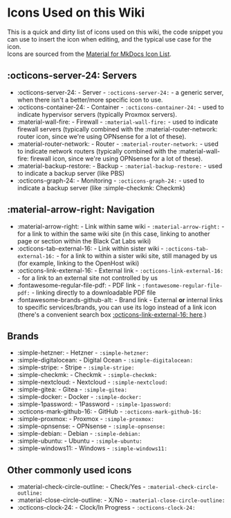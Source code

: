 # Icons Used on this Wiki

This is a quick and dirty list of icons used on this wiki, the code snippet you can use to insert the icon when editing, and the typical use case for the icon.  
Icons are sourced from the [Material for MkDocs Icon List](https://squidfunk.github.io/mkdocs-material/reference/icons-emojis/).

## :octicons-server-24: Servers
- :octicons-server-24: - Server - `:octicons-server-24:` - a generic server, when there isn't a better/more specific icon to use.
- :octicons-container-24: - Container - `:octicons-container-24:` - used to indicate hypervisor servers (typically Proxmox servers).
- :material-wall-fire: - Firewall - `:material-wall-fire:` - used to indicate firewall servers (typically combined with the :material-router-network: router icon, since we're using OPNsense for a lot of these).
- :material-router-network: - Router - `:material-router-network:` - used to indicate network routers (typically combined with the :material-wall-fire: firewall icon, since we're using OPNsense for a lot of these).
- :material-backup-restore: - Backup - `:material-backup-restore:` - used to indicate a backup server (like PBS)
- :octicons-graph-24: - Monitoring - `:octicons-graph-24:` - used to indicate a backup server (like :simple-checkmk: Checkmk)

## :material-arrow-right: Navigation
- :material-arrow-right: - Link within same wiki - `:material-arrow-right:` - for a link to within the same wiki site (in this case, linking to another page or section within the Black Cat Labs wiki)
- :octicons-tab-external-16: - Link within sister wiki - `:octicons-tab-external-16:` - for a link to within a sister wiki site, still managed by us (for example, linking to the OpenHost wiki)
- :octicons-link-external-16: - External link - `:octicons-link-external-16:` - for a link to an external site not controlled by us
- :fontawesome-regular-file-pdf: - PDF link - `:fontawesome-regular-file-pdf:` - linking directly to a downloadable PDF file
- :fontawesome-brands-github-alt: - Brand link - External **or** internal links to specific services/brands, you can use its logo instead of a link icon (there's a convenient search box [:octicons-link-external-16: here](https://squidfunk.github.io/mkdocs-material/reference/icons-emojis/).)

## Brands
- :simple-hetzner: - Hetzner - `:simple-hetzner:`
- :simple-digitalocean: - Digital Ocean - `:simple-digitalocean:`
- :simple-stripe: - Stripe - `:simple-stripe:`
- :simple-checkmk: - Checkmk - `:simple-checkmk:`
- :simple-nextcloud: - Nextcloud - `:simple-nextcloud:`
- :simple-gitea: - Gitea - `:simple-gitea:`
- :simple-docker: - Docker - `:simple-docker:`
- :simple-1password: - 1Password - `:simple-1password:`
- :octicons-mark-github-16: - GitHub - `:octicons-mark-github-16:`
- :simple-proxmox: - Proxmox - `:simple-proxmox:`
- :simple-opnsense: - OPNsense - `:simple-opnsense:`
- :simple-debian: - Debian - `:simple-debian:`
- :simple-ubuntu: - Ubuntu - `:simple-ubuntu:`
- :simple-windows11: - Windows - `:simple-windows11:`

## Other commonly used icons
- :material-check-circle-outline: - Check/Yes - `:material-check-circle-outline:`
- :material-close-circle-outline: - X/No - `:material-close-circle-outline:`
- :octicons-clock-24: - Clock/In Progress - `:octicons-clock-24:`
